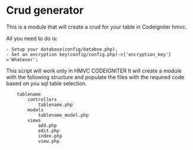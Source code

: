 Crud generator
======

This is a module that will create a crud for your table in Codeigniter hmvc.

All you need to do is:

    - Setup your database(config/databse.php),
    - Set an encryption key(config/config.php)->['encryption_key'] ='Whatever';


This script will work only in HMVC CODEIGNITER 
	It will create a module with the following structure and populate the files with the required code based on you sql table selection.

		tablename
			controllers
				tablename.php
			models
				tablename_model.php
			views
				add.php
				edit.php
				index.php
				view.php
